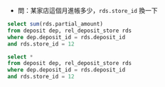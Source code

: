 
- 問：某家店這個月進帳多少，`rds.store_id` 換一下
```sql
select sum(rds.partial_amount)
from deposit dep, rel_deposit_store rds
where dep.deposit_id = rds.deposit_id
and rds.store_id = 12
```

```sql
select *
from deposit dep, rel_deposit_store rds
where dep.deposit_id = rds.deposit_id
and rds.store_id = 12
```
